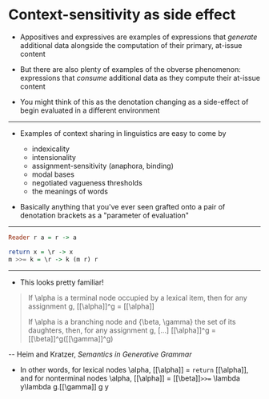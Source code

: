 # Context-sensitivity as side effect

* Appositives and expressives are examples of expressions that *generate*
  additional data alongside the computation of their primary, at-issue content

* But there are also plenty of examples of the obverse phenomenon: expressions
  that *consume* additional data as they compute their at-issue content

* You might think of this as the denotation changing as a side-effect of begin
  evaluated in a different environment


---


* Examples of context sharing in linguistics are easy to come by

    * indexicality
    * intensionality
    * assignment-sensitivity (anaphora, binding)
    * modal bases
    * negotiated vagueness thresholds
    * the meanings of words 

* Basically anything that you've ever seen grafted onto a pair of denotation
  brackets as a "parameter of evaluation"


---


```haskell
Reader r a = r -> a

return x = \r -> x
m >>= k = \r -> k (m r) r
```

---


* This looks pretty familiar!

> If \alpha is a terminal node occupied by a lexical item, then
> for any assignment g, [[\alpha]]^g = [[\alpha]]
> 
> If \alpha is a branching node and \{\beta, \gamma\} the set of its
> daughters, then, for any assignment g, [...]
> [[\alpha]]^g = [[\beta]]^g([[\gamma]]^g)

-- Heim and Kratzer, *Semantics in Generative Grammar*


* In other words, for lexical nodes \alpha, [[\alpha]] =  `return`
  [[\alpha]], and for nonterminal nodes \alpha, [[\alpha]] =
  [[\beta]]`>>=` \lambda y\lambda g.[[\gamma]] g y
